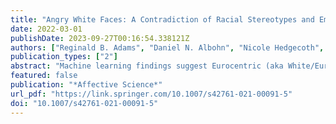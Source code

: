 ```yaml
---
title: "Angry White Faces: A Contradiction of Racial Stereotypes and Emotion-Resembling Appearance"
date: 2022-03-01
publishDate: 2023-09-27T00:16:54.338121Z
authors: ["Reginald B. Adams", "Daniel N. Albohn", "Nicole Hedgecoth", "Carlos O. Garrido", "Katharine Donnelly Adams"]
publication_types: ["2"]
abstract: "Machine learning findings suggest Eurocentric (aka White/European) faces structurally resemble anger more than Afrocentric (aka Black/African) faces (e.g., Albohn, 2020; Zebrowitz et al., 2010); however, Afrocentric faces are typically associated with anger more so than Eurocentric faces (e.g., Hugenberg & Bodenhausen, 2003, 2004). Here, we further examine counter-stereotypic associations between Eurocentric faces and anger, and Afrocentric faces and fear. In Study 1, using a computer vision algorithm, we demonstrate that neutral European American faces structurally resemble anger more and fear less than do African American faces. In Study 2, we then found that anger- and fear-resembling facial appearance influences perceived racial prototypicality in this same counter-stereotypic manner. In Study 3, we likewise found that imagined European American versus African American faces were rated counter-stereotypically (i.e., more like anger than fear) on key emotion-related facial characteristics (i.e., size of eyes, size of mouth, overall angularity of features). Finally in Study 4, we again found counter-stereotypic differences, this time in processing fluency, such that angry Eurocentric versus Afrocentric faces and fearful Afrocentric versus Eurocentric faces were categorized more accurately and quickly. Only in Study 5, using race-ambiguous interior facial cues coupled with Afrocentric versus Eurocentric hairstyles and skin tone, did we find the stereotypical effects commonly reported in the literature. These findings are consistent with the conclusion that the “angry Black” association in face perception is socially constructed in that structural cues considered prototypical of African American appearance conflict with common race-emotion stereotypes."
featured: false
publication: "*Affective Science*"
url_pdf: "https://link.springer.com/10.1007/s42761-021-00091-5"
doi: "10.1007/s42761-021-00091-5"
---
```


